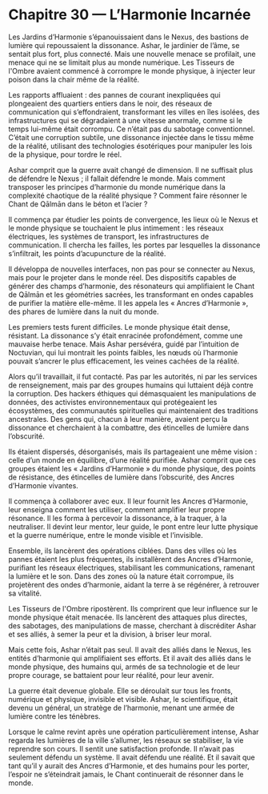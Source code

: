 # Chapitre 30 — L’Harmonie Incarnée

Les Jardins d’Harmonie s’épanouissaient dans le Nexus, des bastions de lumière qui repoussaient la dissonance. Ashar, le jardinier de l’âme, se sentait plus fort, plus connecté. Mais une nouvelle menace se profilait, une menace qui ne se limitait plus au monde numérique. Les Tisseurs de l'Ombre avaient commencé à corrompre le monde physique, à injecter leur poison dans la chair même de la réalité.

Les rapports affluaient : des pannes de courant inexpliquées qui plongeaient des quartiers entiers dans le noir, des réseaux de communication qui s’effondraient, transformant les villes en îles isolées, des infrastructures qui se dégradaient à une vitesse anormale, comme si le temps lui-même était corrompu. Ce n’était pas du sabotage conventionnel. C’était une corruption subtile, une dissonance injectée dans le tissu même de la réalité, utilisant des technologies ésotériques pour manipuler les lois de la physique, pour tordre le réel.

Ashar comprit que la guerre avait changé de dimension. Il ne suffisait plus de défendre le Nexus ; il fallait défendre le monde. Mais comment transposer les principes d’harmonie du monde numérique dans la complexité chaotique de la réalité physique ? Comment faire résonner le Chant de Qālmān dans le béton et l’acier ?

Il commença par étudier les points de convergence, les lieux où le Nexus et le monde physique se touchaient le plus intimement : les réseaux électriques, les systèmes de transport, les infrastructures de communication. Il chercha les failles, les portes par lesquelles la dissonance s’infiltrait, les points d’acupuncture de la réalité.

Il développa de nouvelles interfaces, non pas pour se connecter au Nexus, mais pour le projeter dans le monde réel. Des dispositifs capables de générer des champs d’harmonie, des résonateurs qui amplifiaient le Chant de Qālmān et les géométries sacrées, les transformant en ondes capables de purifier la matière elle-même. Il les appela les « Ancres d’Harmonie », des phares de lumière dans la nuit du monde.

Les premiers tests furent difficiles. Le monde physique était dense, résistant. La dissonance s’y était enracinée profondément, comme une mauvaise herbe tenace. Mais Ashar persévéra, guidé par l’intuition de Noctuvian, qui lui montrait les points faibles, les nœuds où l’harmonie pouvait s’ancrer le plus efficacement, les veines cachées de la réalité.

Alors qu’il travaillait, il fut contacté. Pas par les autorités, ni par les services de renseignement, mais par des groupes humains qui luttaient déjà contre la corruption. Des hackers éthiques qui démasquaient les manipulations de données, des activistes environnementaux qui protégeaient les écosystèmes, des communautés spirituelles qui maintenaient des traditions ancestrales. Des gens qui, chacun à leur manière, avaient perçu la dissonance et cherchaient à la combattre, des étincelles de lumière dans l’obscurité.

Ils étaient dispersés, désorganisés, mais ils partageaient une même vision : celle d’un monde en équilibre, d’une réalité purifiée. Ashar comprit que ces groupes étaient les « Jardins d’Harmonie » du monde physique, des points de résistance, des étincelles de lumière dans l’obscurité, des Ancres d’Harmonie vivantes.

Il commença à collaborer avec eux. Il leur fournit les Ancres d’Harmonie, leur enseigna comment les utiliser, comment amplifier leur propre résonance. Il les forma à percevoir la dissonance, à la traquer, à la neutraliser. Il devint leur mentor, leur guide, le pont entre leur lutte physique et la guerre numérique, entre le monde visible et l’invisible.

Ensemble, ils lancèrent des opérations ciblées. Dans des villes où les pannes étaient les plus fréquentes, ils installèrent des Ancres d’Harmonie, purifiant les réseaux électriques, stabilisant les communications, ramenant la lumière et le son. Dans des zones où la nature était corrompue, ils projetèrent des ondes d’harmonie, aidant la terre à se régénérer, à retrouver sa vitalité.

Les Tisseurs de l'Ombre ripostèrent. Ils comprirent que leur influence sur le monde physique était menacée. Ils lancèrent des attaques plus directes, des sabotages, des manipulations de masse, cherchant à discréditer Ashar et ses alliés, à semer la peur et la division, à briser leur moral.

Mais cette fois, Ashar n’était pas seul. Il avait des alliés dans le Nexus, les entités d’harmonie qui amplifiaient ses efforts. Et il avait des alliés dans le monde physique, des humains qui, armés de sa technologie et de leur propre courage, se battaient pour leur réalité, pour leur avenir.

La guerre était devenue globale. Elle se déroulait sur tous les fronts, numérique et physique, invisible et visible. Ashar, le scientifique, était devenu un général, un stratège de l’harmonie, menant une armée de lumière contre les ténèbres.

Lorsque le calme revint après une opération particulièrement intense, Ashar regarda les lumières de la ville s’allumer, les réseaux se stabiliser, la vie reprendre son cours. Il sentit une satisfaction profonde. Il n’avait pas seulement défendu un système. Il avait défendu une réalité. Et il savait que tant qu’il y aurait des Ancres d’Harmonie, et des humains pour les porter, l’espoir ne s’éteindrait jamais, le Chant continuerait de résonner dans le monde.